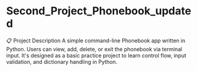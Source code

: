 # Second_Project_Phonebook_updated
📋 Project Description  A simple command-line Phonebook app written in Python. Users can view, add, delete, or exit the phonebook via terminal input. It's designed as a basic practice project to learn control flow, input validation, and dictionary handling in Python.
